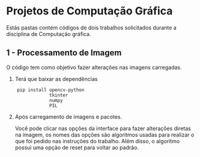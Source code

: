 # Projetos de Computação Gráfica

Estás pastas contém códigos de dois trabalhos solicitados durante a disciplina de Computação gráfica.

## 1 - Processamento de Imagem
O código tem como objetivo fazer alterações nas imagens carregadas.
1. Terá que baixar as dependências
```
    pip install opencv-python
                tkinter
                numpy
                PIL
```
2. Após carregamento de imagens e pacotes.

    Você pode clicar nas opções da interface para fazer alterações diretas na imagem, os nomes das opções são algoritmos usadas para realizar o que foi pedido nas instruções do trabalho. Além disso, o algoritmo possui uma opção de reset para voltar ao padrão.

